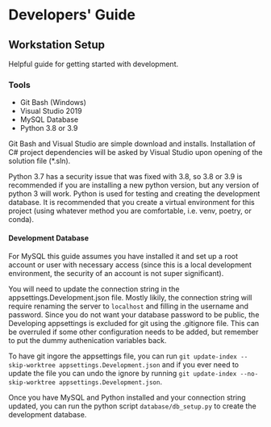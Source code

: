 # Developers' Guide

## Workstation Setup
Helpful guide for getting started with development.

### Tools
- Git Bash (Windows) 
- Visual Studio 2019
- MySQL Database
- Python 3.8 or 3.9

Git Bash and Visual Studio are simple download and installs. Installation of C# project dependencies will be asked by Visual Studio upon opening of the solution file (*.sln). 

Python 3.7 has a security issue that was fixed with 3.8, so 3.8 or 3.9 is recommended if you are installing a new python version, but any version of python 3 will work. Python is used for testing and creating the development database. It is recommended that you create a virtual environment for this project (using whatever method you are comfortable, i.e. venv, poetry, or conda).

#### Development Database
For MySQL this guide assumes you have installed it and set up a root account or user with necessary access (since this is a local development environment, the security of an account is not super significant). 

You will need to update the connection string in the appsettings.Development.json file. Mostly likily, the connection string will require renaming the server to `localhost` and filling in the username and password. Since you do not want your database password to be public, the Developing appsettings is excluded for git using the .gitignore file. This can be overruled if some other configuration needs to be added, but remember to put the dummy authenication variables back.

To have git ingore the appsettings file, you can run `git update-index --skip-worktree appsettings.Development.json` and if you ever need to update the file you can undo the ignore by running `git update-index --no-skip-worktree appsettings.Development.json`.

Once you have MySQL and Python installed and your connection string updated, you can run the python script `database/db_setup.py` to create the development database.